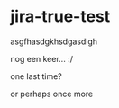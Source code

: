 # jira-true-test
asgfhasdgkhsdgasdlgh



nog een keer... :/


one last time?


or perhaps once more
